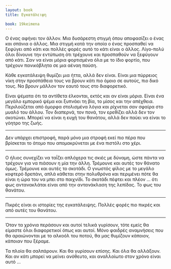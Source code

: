 ```yaml
---
layout: book
title: Εγκατάλειψη

book: 19keimena
---
```

Ο ένας αφήνει τον άλλον. Μια δυσάρεστη στιγμή όπου αποφασίζει ο ένας και σπάνια ο άλλος. Μια στιγμή κατά την οποία ο ένας προσπαθεί να ξεφύγει από κάτι και πολλές φορές αυτό το κάτι είναι ο άλλος. Λίγο-πολύ όλοι δίνουνε την εντύπωση ότι τρέχουνε και προσπαθούν να ξεφύγουν από κάτι. Σαν να είναι μόρια φορτισμένα όλα με το ίδιο φορτίο, που τρέχουν πανικόβλητα σε μια αέναη παύση.

Κάθε εγκατάλειψη θυμίζει μια ήττα, αλλά δεν είναι. Είναι μια πύρρειος νίκη στην προσπάθεια τους να βρουν κάτι πιο όμοιο σε αυτούς, πιο δικό τους. Να βρουν μάλλον τον εαυτό τους στο διαφορετικό.

Είναι ψέματα ότι τα αντίθετα έλκονται, εκτός και αν είναι μόρια. Είναι ένα μεγάλο εμπορικό ψέμα και ξυπνάει τη βία, το μίσος και την απέχθεια. Περιλούζεται από όμορφα στολισμένα λόγια και ρίχνεται σαν σφαίρα στο μυαλό του άλλου. Τον διαπερνά, τον πονά, τον ερεθίζει αλλά δεν τον σκοτώνει. Μπορεί να είναι η ευχή του θανάτου, αλλά δεν παύει να είναι το γόητρο της ζωής.

* * * * *

Δεν υπάρχει επιστροφή, παρά μόνο μια στροφή εκεί πιο πέρα που βρίσκεται το άτομο που απομακρύνεται με ένα πιστόλι στο χέρι.

* * * * *

Ο ήλιος συνεχίζει να ταΐζει απλόχερα τις σκιές με δύναμη, ώστε πάντα να τρέχουν για να πιάσουν η μία την άλλη. Τρέμουνε και αυτές τον θάνατο όμως. Τρέμουνε και αυτές το σκοτάδι. Ο γνωστός φίλος με το μεγάλο κοφτερό δρεπάνι, απλά κάθεται στην πολυθρόνα και περιμένει πότε θα είναι η ώρα του να μπει στο παιχνίδι. Το σκοτάδι πέφτει και πλέον ... ότι φως αντανακλάται είναι από την αντανάκλαση της λεπίδας. Το φως του θανάτου.

* * * * *

Πικρές είναι οι ιστορίες της εγκατάλειψης. Πολλές φορές πιο πικρές και από αυτές του θανάτου.

* * * * *

Όταν τα χρόνια περάσουν και αυτοί τελικά γυρίσουν, τότε εμείς θα είμαστε όλοι διαφορετικοί όπως και αυτοί. Μόνο φαιδρές αναμνήσεις που θα αραιώνονται με το αλκοόλ του ποτού, θα μας θυμίζουν κάποιον, κάποιαν που ξέραμε.

Τα πλοία θα σαλπάρουν. Και θα γυρίσουν επίσης. Και όλα θα αλλάξουν. Και αν κάτι μπορεί να μείνει ανόθευτο, και αναλλοίωτο στον χρόνο είναι αυτό ...
